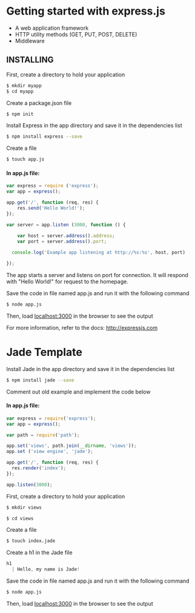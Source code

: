 # Getting started with express.js


* A web application framework
* HTTP utility methods (GET, PUT, POST, DELETE)
* Middleware


## INSTALLING

First, create a directory to hold your application

```bash 
$ mkdir myapp
$ cd myapp
```

Create a package.json file

```bash
$ npm init
```

Install Express in the app directory and save it in the dependencies list

```bash
$ npm install express --save
```
Create a file

```bash
$ touch app.js 
```
#### In app.js file:
```javascript
var express = require ('express');
var app = express();

app.get('/', function (req, res) {
    res.send('Hello World!');
});

var server = app.listen (3000, function () {
    
    var host = server.address().address;
    var port = server.address().port;

  console.log('Example app listening at http://%s:%s', host, port)

});
````

The app starts a server and listens on port for connection.  It will respond with "Hello World!" for request to the homepage.

Save the code in file named app.js and run it with the following command

```bash
$ node app.js
```

Then, load [localhost:3000](http://localhost:3000/) in the browser to see the output

For more information, refer to the docs: http://expressjs.com

# Jade Template

Install Jade in the app directory and save it in the dependencies list

```bash
$ npm install jade --save
```

Comment out old example and implement the code below
#### In app.js file:

```javascript
var express = require('express');
var app = express();

var path = require('path');

app.set('views', path.join(__dirname, 'views'));
app.set ('view engine', 'jade');

app.get('/', function (req, res) {
  res.render('index');
});

app.listen(3000);
```

First, create a directory to hold your application
```bash
$ mkdir views

$ cd views
```
Create a file
```bash
$ touch index.jade
```

Create a h1 in the Jade file
```javascript
h1
  | Hello, my name is Jade!
```

Save the code in file named app.js and run it with the following command

```bash
$ node app.js
```

Then, load [localhost:3000](http://localhost:3000/) in the browser to see the output
